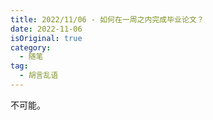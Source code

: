 ```yaml
---
title: 2022/11/06 - 如何在一周之内完成毕业论文？
date: 2022-11-06
isOriginal: true
category:
  - 随笔
tag:
  - 胡言乱语
---
```


不可能。
